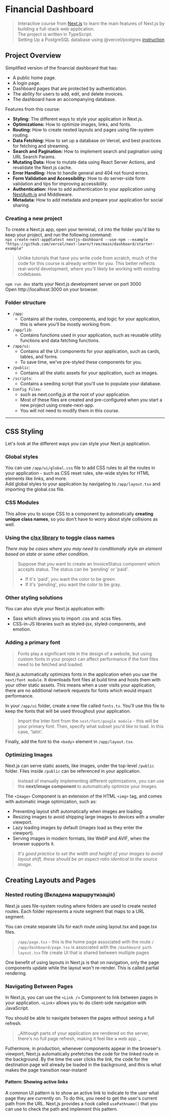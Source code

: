 # Financial Dashboard
>  Interactive course from [Next.js](https://nextjs.org/learn/) to learn the main features of Next.js by building a full-stack web application.\
> The project is written in TypeScript.\
> Setting Up a PostgreSQL database using @vercel/postgres [instruction](https://nextjs.org/learn/dashboard-app/setting-up-your-database)

## Project Overview

Simplified version of the financial dashboard that has:
* A public home page.
* A login page.
* Dashboard pages that are protected by authentication.
* The ability for users to add, edit, and delete invoices.
* The dashboard have an accompanying database.

Features from this course:
+ **Styling:** The different ways to style your application in Next.js.
+ **Optimizations:** How to optimize images, links, and fonts.
+ **Routing:** How to create nested layouts and pages using file-system routing.
+ **Data Fetching:** How to set up a database on Vercel, and best practices for fetching and streaming.
+ **Search and Pagination:** How to implement search and pagination using URL Search Params.
+ **Mutating Data:** How to mutate data using React Server Actions, and revalidate the Next.js cache.
+ **Error Handling:** How to handle general and 404 not found errors.
+ **Form Validation and Accessibility:** How to do server-side form validation and tips for improving accessibility.
+ **Authentication:** How to add authentication to your application using [NextAuth.js](https://next-auth.js.org/) and Middleware.
+ **Metadata:** How to add metadata and prepare your application for social sharing.

### Creating a new project

To create a Next.js app, open your terminal, <kbd>cd</kbd> into the folder you'd like to keep your project, and run the following command:\
``npx create-next-app@latest nextjs-dashboard --use-npm --example "https://github.com/vercel/next-learn/tree/main/dashboard/starter-example"``

> Unlike tutorials that have you write code from scratch, much of the code for this course is already written for you.
> This better reflects real-world development, where you'll likely be working with existing codebases.

``npm run dev`` starts your Next.js development server on port 3000\
 Open http://localhost:3000 on your browser.

### Folder structure

* ``/app``:
  - Contains all the routes, components, and logic for your application, this is where you'll be mostly working from.
* ``/app/lib``:
  - Contains functions used in your application, such as reusable utility functions and data fetching functions.
* ``/app/ui``:
  - Contains all the UI components for your application, such as cards, tables, and forms.
  - To save time, we've pre-styled these components for you.
* ``/public``:
  - Contains all the static assets for your application, such as images.
* ``/scripts``:
  - Contains a seeding script that you'll use to populate your database.
* ``Config Files``:
  - such as next.config.js at the root of your application.
  - Most of these files are created and pre-configured when you start a new project using create-next-app.
  - You will not need to modify them in this course.

- - -

## CSS Styling
Let's look at the different ways you can style your Next.js application.

### Global styles

You can use `/app/ui/global.css` file to add CSS rules to all the routes in your application - such as CSS reset rules, site-wide styles for HTML elements like links, and more.\
Add global styles to your application by navigating to `/app/layout.tsx` and importing the global.css file.

### CSS Modules

This allow you to scope CSS to a component by automatically **creating unique class names**, so you don't have to worry about style collisions as well.

### Using the [clsx library](https://github.com/lukeed/clsx) to toggle class names

_There may be cases where you may need to conditionally style an element based on state or some other condition._

> Suppose that you want to create an InvoiceStatus component which accepts status. The status can be 'pending' or 'paid'.
> - If it's 'paid', you want the color to be green.
> - If it's 'pending', you want the color to be gray.

### Other styling solutions

You can also style your Next.js application with:
+ Sass which allows you to import .css and .scss files.
+ CSS-in-JS libraries such as styled-jsx, styled-components, and emotion.

### Adding a primary font

> Fonts play a significant role in the design of a website, but using custom fonts in your project can affect performance if the font files need to be fetched and loaded.

Next.js automatically optimizes fonts in the application when you use the `next/font module`. It downloads font files at build time and hosts them with your other static assets. This means when a user visits your application, there are no additional network requests for fonts which would impact performance.

In your `/app/ui` folder, create a new file called `fonts.ts`. You'll use this file to keep the fonts that will be used throughout your application.

> Import the Inter font from the `next/font/google module` - this will be your primary font. Then, specify what subset you'd like to load. In this case, 'latin'.

Finally, add the font to the `<body>` element in `/app/layout.tsx`.

### Optimizing Images

Next.js can serve static assets, like images, under the top-level `/public` folder. Files inside `/public` can be referenced in your application.

> Instead of manually implementing different optimizations, you can use the **next/image component** to automatically optimize your images.

The ``<Image>`` Component is an extension of the HTML ``<img>`` tag, and comes with automatic image optimization, such as:
+ Preventing layout shift automatically when images are loading.
+ Resizing images to avoid shipping large images to devices with a smaller viewport.
+ Lazy loading images by default (images load as they enter the viewport).
+ Serving images in modern formats, like WebP and AVIF, when the browser supports it.

> _It's good practice to set the width and height of your images to avoid layout shift, these should be an aspect ratio identical to the source image._

## Creating Layouts and Pages

### Nested routing (Вкладена маршрутизація)

Next.js uses file-system routing where folders are used to create nested routes. Each folder represents a route segment that maps to a URL segment.

You can create separate UIs for each route using layout.tsx and page.tsx files.
> `/app/page.tsx` - this is the home page associated with the route `/`\
> `/app/dashboard/page.tsx` is associated with the `/dashboard path`\
> `layout.tsx` file create UI that is shared between multiple pages

One benefit of using layouts in Next.js is that on navigation, only the page components update while the layout won't re-render. This is called partial rendering.

### Navigating Between Pages

In Next.js, you can use the `<Link />` Component to link between pages in your application. `<Link>` allows you to do client-side navigation with JavaScript.

You should be able to navigate between the pages without seeing a full refresh. 
> _Although parts of your application are rendered on the server, there's no full page refresh, making it feel like a web app. _

Futhermore, in production, whenever <Link> components appear in the browser's viewport, Next.js automatically prefetches the code for the linked route in the background. By the time the user clicks the link, the code for the destination page will already be loaded in the background, and this is what makes the page transition near-instant!

#### Pattern: Showing active links

A common UI pattern is to show an active link to indicate to the user what page they are currently on. To do this, you need to get the user's current path from the URL. Next.js provides a hook called `usePathname()` that you can use to check the path and implement this pattern.
















